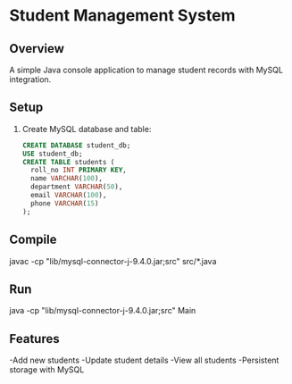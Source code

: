 # Student Management System

##  Overview
A simple Java console application to manage student records with MySQL integration.

##  Setup
1. Create MySQL database and table:
   ```sql
   CREATE DATABASE student_db;
   USE student_db;
   CREATE TABLE students (
     roll_no INT PRIMARY KEY,
     name VARCHAR(100),
     department VARCHAR(50),
     email VARCHAR(100),
     phone VARCHAR(15)
   );

##  Compile
javac -cp "lib/mysql-connector-j-9.4.0.jar;src" src/*.java

##  Run
java -cp "lib/mysql-connector-j-9.4.0.jar;src" Main

##  Features
  -Add new students
  -Update student details
  -View all students
  -Persistent storage with MySQL